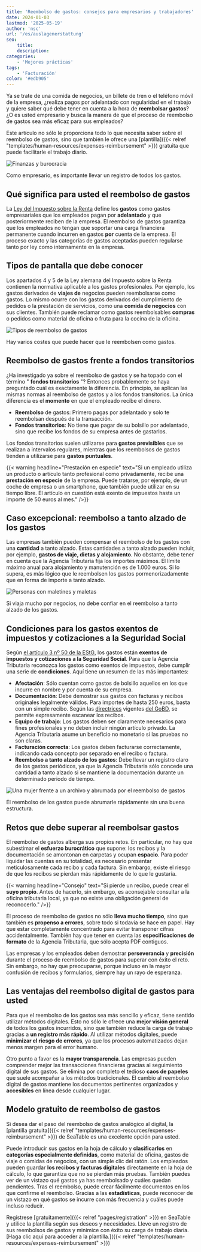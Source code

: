 ```yaml
---
title: 'Reembolso de gastos: consejos para empresarios y trabajadores'
date: 2024-01-03
lastmod: '2025-05-19'
author: 'nsc'
url: '/es/auslagenerstattung'
seo:
    title:
    description:
categories:
    - 'Mejores prácticas'
tags:
    - 'Facturación'
color: '#edb905'
---
```


Ya se trate de una comida de negocios, un billete de tren o el teléfono móvil de la empresa, ¿realiza pagos por adelantado con regularidad en el trabajo y quiere saber qué debe tener en cuenta a la hora de **reembolsar gastos**? ¿O es usted empresario y busca la manera de que el proceso de reembolso de gastos sea más eficaz para sus empleados?

Este artículo no sólo le proporciona todo lo que necesita saber sobre el reembolso de gastos, sino que también le ofrece una [plantilla]({{< relref "templates/human-resources/expenses-reimbursement" >}}) gratuita que puede facilitarle el trabajo diario.

![Finanzas y burocracia](3d-rendering-finanzgeschaeftskonzept-fuer-steuerzahlungen-711x533.jpg)

Como empresario, es importante llevar un registro de todos los gastos.

## Qué significa para usted el reembolso de gastos

La [Ley del Impuesto sobre la Renta](https://www.gesetze-im-internet.de/estg/) define los **gastos** como gastos empresariales que los empleados pagan por **adelantado** y que posteriormente reciben de la empresa. El reembolso de gastos garantiza que los empleados no tengan que soportar una carga financiera permanente cuando incurren en gastos **por** cuenta de la empresa. El proceso exacto y las categorías de gastos aceptadas pueden regularse tanto por ley como internamente en la empresa.

## Tipos de pantalla que debe conocer

Los apartados 4 y 5 de la Ley alemana del Impuesto sobre la Renta contienen la normativa aplicable a los gastos profesionales. Por ejemplo, los gastos derivados de **viajes de** negocios pueden reembolsarse como gastos. Lo mismo ocurre con los gastos derivados del cumplimiento de pedidos o la prestación de servicios, como una **comida de negocios** con sus clientes. También puede reclamar como gastos reembolsables **compras** o pedidos como material de oficina o fruta para la cocina de la oficina.

![Tipos de reembolso de gastos](Pastel-Aesthetic-Minimalist-Lifestyle-Tips-List-Instagram-Post-2-711x711.png)

Hay varios costes que puede hacer que le reembolsen como gastos.

## Reembolso de gastos frente a fondos transitorios

¿Ha investigado ya sobre el reembolso de gastos y se ha topado con el término " **fondos transitorios** "? Entonces probablemente se haya preguntado cuál es exactamente la diferencia. En principio, se aplican las mismas normas al reembolso de gastos y a los fondos transitorios. La única diferencia es el **momento** en que el empleado recibe el dinero.

- **Reembolso** de gastos: Primero pagas por adelantado y solo te reembolsan después de la transacción.
- **Fondos transitorios**: No tiene que pagar de su bolsillo por adelantado, sino que recibe los fondos de su empresa antes de gastarlos.

Los fondos transitorios suelen utilizarse para **gastos previsibles** que se realizan a intervalos regulares, mientras que los reembolsos de gastos tienden a utilizarse para **gastos puntuales**.

{{< warning headline="Prestación en especie" text="Si un empleado utiliza un producto o artículo tanto profesional como privadamente, recibe una **prestación en especie** de la empresa. Puede tratarse, por ejemplo, de un coche de empresa o un smartphone, que también puede utilizar en su tiempo libre. El artículo en cuestión está exento de impuestos hasta un importe de 50 euros al mes." />}}

## Caso excepcional: reembolso a tanto alzado de los gastos

Las empresas también pueden compensar el reembolso de los gastos con una **cantidad** a tanto alzado. Estas cantidades a tanto alzado pueden incluir, por ejemplo, **gastos de viaje, dietas y alojamiento**. No obstante, debe tener en cuenta que la Agencia Tributaria fija los importes máximos. El límite máximo anual para alojamiento y manutención es de 1.000 euros. Si lo supera, es más lógico que le reembolsen los gastos pormenorizadamente que en forma de importe a tanto alzado.

![Personas con maletines y maletas](19320-711x284.jpg)

Si viaja mucho por negocios, no debe confiar en el reembolso a tanto alzado de los gastos.

## Condiciones para los gastos exentos de impuestos y cotizaciones a la Seguridad Social

Según [el artículo 3 nº 50 de la EStG](https://www.gesetze-im-internet.de/estg/__3.html), los gastos están **exentos de impuestos y cotizaciones a la Seguridad Social**. Para que la Agencia Tributaria reconozca los gastos como exentos de impuestos, debe cumplir una serie de **condiciones**. Aquí tiene un resumen de las más importantes:

- **Afectación**: Sólo cuentan como gastos de bolsillo aquellos en los que incurre en nombre y por cuenta de su empresa.
- **Documentación**: Debe demostrar sus gastos con facturas y recibos originales legalmente válidos. Para importes de hasta 250 euros, basta con un simple recibo. Según las [directrices](https://ao.bundesfinanzministerium.de/ao/2021/Anhaenge/BMF-Schreiben-und-gleichlautende-Laendererlasse/Anhang-64/anhang-64.html) vigentes [del GoBD](https://ao.bundesfinanzministerium.de/ao/2021/Anhaenge/BMF-Schreiben-und-gleichlautende-Laendererlasse/Anhang-64/anhang-64.html), se permite expresamente escanear los recibos.
- **Equipo de trabajo**: Los gastos deben ser claramente necesarios para fines profesionales y no deben incluir ningún artículo privado. La Agencia Tributaria asume un beneficio no monetario si las pruebas no son claras.
- **Facturación correcta**: Los gastos deben facturarse correctamente, indicando cada concepto por separado en el recibo o factura.
- **Reembolso a tanto alzado de los gastos**: Debe llevar un registro claro de los gastos periódicos, ya que la Agencia Tributaria sólo concede una cantidad a tanto alzado si se mantiene la documentación durante un determinado periodo de tiempo.

![Una mujer frente a un archivo y abrumada por el reembolso de gastos](9276421-e1704291543704.jpg)

El reembolso de los gastos puede abrumarle rápidamente sin una buena estructura.

## Retos que debe superar al reembolsar gastos

El reembolso de gastos alberga sus propios retos. En particular, no hay que subestimar el **esfuerzo burocrático** que supone: los recibos y la documentación se amontonan en carpetas y ocupan **espacio**. Para poder liquidar las cuentas en su totalidad, es necesario presentar meticulosamente cada recibo y cada factura. Sin embargo, existe el riesgo de que los recibos se pierdan más rápidamente de lo que le gustaría.

{{< warning headline="Consejo" text="Si pierde un recibo, puede crear el **suyo propio**. Antes de hacerlo, sin embargo, es aconsejable consultar a la oficina tributaria local, ya que no existe una obligación general de reconocerlo." />}}

El proceso de reembolso de gastos no sólo **lleva mucho tiempo**, sino que también es **propenso a errores**, sobre todo si todavía se hace en papel. Hay que estar completamente concentrado para evitar transponer cifras accidentalmente. También hay que tener en cuenta las **especificaciones de formato** de la Agencia Tributaria, que sólo acepta PDF contiguos.

Las empresas y los empleados deben demostrar **perseverancia** y **precisión** durante el proceso de reembolso de gastos para superar con éxito el reto. Sin embargo, no hay que preocuparse, porque incluso en la mayor confusión de recibos y formularios, siempre hay un rayo de esperanza.

## Las ventajas del reembolso digital de gastos para usted

Para que el reembolso de los gastos sea más sencillo y eficaz, tiene sentido utilizar métodos digitales. Esto no sólo le ofrece una **mejor visión general** de todos los gastos incurridos, sino que también reduce la carga de trabajo gracias a **un registro más rápido**. Al utilizar métodos digitales, puede **minimizar el riesgo de errores**, ya que los procesos automatizados dejan menos margen para el error humano.

Otro punto a favor es la **mayor transparencia**. Las empresas pueden comprender mejor las transacciones financieras gracias al seguimiento digital de sus gastos. Se elimina por completo el tedioso **caos de papeles** que suele acompañar a los métodos tradicionales. El cambio al reembolso digital de gastos mantiene los documentos pertinentes organizados y **accesibles** en línea desde cualquier lugar.

## Modelo gratuito de reembolso de gastos

Si desea dar el paso del reembolso de gastos analógico al digital, la [plantilla gratuita]({{< relref "templates/human-resources/expenses-reimbursement" >}}) de SeaTable es una excelente opción para usted.

Puede introducir sus gastos en la hoja de cálculo y **clasificarlos** en **categorías especialmente definidas**, como material de oficina, gastos de viaje o comidas de negocios, con un simple clic del ratón. Los empleados pueden guardar **los recibos y facturas digitales** directamente en la hoja de cálculo, lo que garantiza que no se pierdan más pruebas. También puedes ver de un vistazo qué gastos ya has reembolsado y cuáles quedan pendientes. Tras el reembolso, puede crear fácilmente documentos en los que confirme el reembolso. Gracias a las **estadísticas**, puede reconocer de un vistazo en qué gastos se incurre con más frecuencia y cuáles puede incluso reducir.

Regístrese [gratuitamente]({{< relref "pages/registration" >}}) en SeaTable y utilice la plantilla según sus deseos y necesidades. Lleve un registro de sus reembolsos de gastos y minimice con éxito su carga de trabajo diaria. [Haga clic aquí para acceder a la plantilla.]({{< relref "templates/human-resources/expenses-reimbursement" >}})

